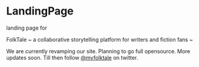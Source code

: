# LandingPage

landing page for

FolkTale
~ a collaborative storytelling platform for writers and fiction fans ~

We are currently revamping our site. Planning to go full opensource. More updates soon. Till then follow [@myfolktale](https://twitter.com/myfolktale) on twitter.
